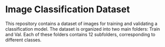 # Image Classification Dataset

This repository contains a dataset of images for training and validating a classification model. The dataset is organized into two main folders: Train and Val. Each of these folders contains 12 subfolders, corresponding to different classes.



